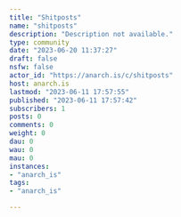 ```yaml
---
title: "Shitposts" 
name: "shitposts"
description: "Description not available."
type: community
date: "2023-06-20 11:37:27"
draft: false
nsfw: false
actor_id: "https://anarch.is/c/shitposts"
host: anarch.is
lastmod: "2023-06-11 17:57:55"
published: "2023-06-11 17:57:42"
subscribers: 1
posts: 0
comments: 0
weight: 0
dau: 0
wau: 0
mau: 0
instances:
- "anarch_is"
tags: 
- "anarch_is"

---
```

